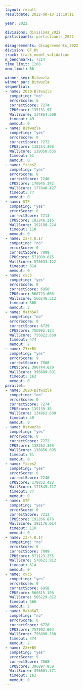 ```yaml
---
layout: result
resultdate: 2022-08-10 11:19:11

year: 2022

divisions: divisions_2022
participants: participants_2022

disagreements: disagreements_2022
division: QF_BV
track: track_model_validation
n_benchmarks: 7324
time_limit: 1200
mem_limit: 60

winner_seq: Bitwuzla
winner_par: Bitwuzla
sequential:
- name: 2020-Bitwuzla
  competing: "no"
  errorScore: 0
  correctScore: 7274
  CPUScore: 135131.97
  WallScore: 134864.608
  timeout: 49
  memout: 0
- name: Bitwuzla
  competing: "yes"
  errorScore: 0
  correctScore: 7272
  CPUScore: 138254.408
  WallScore: 138058.655
  timeout: 51
  memout: 0
- name: Yices2
  competing: "yes"
  errorScore: 0
  correctScore: 7246
  CPUScore: 178045.342
  WallScore: 177848.427
  timeout: 77
  memout: 0
- name: STP
  competing: "yes"
  errorScore: 0
  correctScore: 7213
  CPUScore: 192246.216
  WallScore: 192180.224
  timeout: 110
  memout: 0
- name: z3-4.8.17
  competing: "no"
  errorScore: 0
  correctScore: 7009
  CPUScore: 571080.815
  WallScore: 570633.122
  timeout: 314
  memout: 0
- name: cvc5
  competing: "yes"
  errorScore: 0
  correctScore: 6958
  CPUScore: 566723.606
  WallScore: 566246.512
  timeout: 360
  memout: 3
- name: MathSAT
  competing: "no"
  errorScore: 0
  correctScore: 6729
  CPUScore: 756992.123
  WallScore: 756822.668
  timeout: 474
  memout: 2
- name: Z3++BV
  competing: "yes"
  errorScore: 9
  correctScore: 7068
  CPUScore: 396744.629
  WallScore: 396609.891
  timeout: 163
  memout: 0
parallel:
- name: 2020-Bitwuzla
  competing: "no"
  errorScore: 0
  correctScore: 7274
  CPUScore: 135139.38
  WallScore: 134862.608
  timeout: 49
  memout: 0
- name: Bitwuzla
  competing: "yes"
  errorScore: 0
  correctScore: 7272
  CPUScore: 138262.308
  WallScore: 138056.095
  timeout: 51
  memout: 0
- name: Yices2
  competing: "yes"
  errorScore: 0
  correctScore: 7246
  CPUScore: 178052.422
  WallScore: 177845.717
  timeout: 77
  memout: 0
- name: STP
  competing: "yes"
  errorScore: 0
  correctScore: 7213
  CPUScore: 192266.876
  WallScore: 192176.014
  timeout: 110
  memout: 0
- name: z3-4.8.17
  competing: "no"
  errorScore: 0
  correctScore: 7009
  CPUScore: 571123.255
  WallScore: 570621.912
  timeout: 314
  memout: 0
- name: cvc5
  competing: "yes"
  errorScore: 0
  correctScore: 6958
  CPUScore: 566815.106
  WallScore: 566229.812
  timeout: 360
  memout: 3
- name: MathSAT
  competing: "no"
  errorScore: 0
  correctScore: 6728
  CPUScore: 757092.603
  WallScore: 756800.388
  timeout: 474
  memout: 2
- name: Z3++BV
  competing: "yes"
  errorScore: 9
  correctScore: 7068
  CPUScore: 396897.859
  WallScore: 396601.771
  timeout: 163
  memout: 0
---
```

